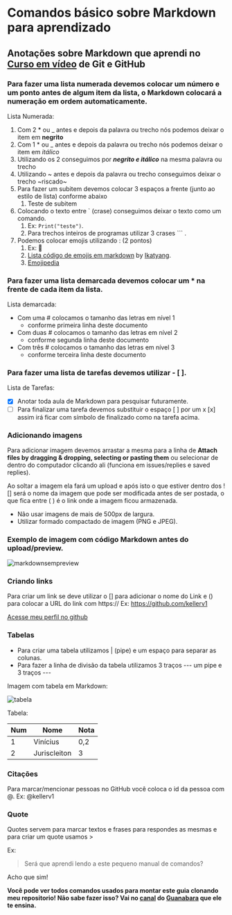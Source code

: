 # Comandos básico sobre Markdown para aprendizado
## Anotações sobre Markdown que aprendi no [Curso em vídeo](https://www.youtube.com/user/cursosemvideo) de Git e GitHub
### Para fazer uma lista numerada devemos colocar um número e um ponto antes de algum item da lista, o Markdown colocará a numeração em ordem automaticamente.

Lista Numerada:

1. Com 2 * ou _ antes e depois da palavra ou trecho nós podemos deixar o item em **negrito**
1. Com 1 * ou _ antes e depois da palavra ou trecho nós podemos deixar o item em *itálico*
1. Utilizando os 2 conseguimos por _**negrito e itálico**_ na mesma palavra ou trecho
1. Utilizando ~ antes e depois da palavra ou trecho conseguimos deixar o trecho ~riscado~
1. Para fazer um subitem devemos colocar 3 espaços a frente (junto ao estilo de lista) conforme abaixo
   1. Teste de subitem
1. Colocando o texto entre ` (crase) conseguimos deixar o texto como um comando. 
   1. Ex: `Print("teste")`.
   1. Para trechos inteiros de programas utilizar  3  crases ``` . 
1. Podemos colocar emojis utilizando : (2 pontos)
   1. Ex: 💯 
   1. [Lista código de emojis em markdown](https://github.com/ikatyang/emoji-cheat-sheet) by [Ikatyang](https://github.com/ikatyang). 
   1. [Emojipedia](https://emojipedia.org/)

### Para fazer uma lista demarcada devemos colocar um * na frente de cada item da lista. 

Lista demarcada: 

* Com uma # colocamos o tamanho das letras em nível 1 
   * conforme primeira linha deste documento
* Com duas # colocamos o tamanho das letras em nível 2
   * conforme segunda linha deste documento
* Com três # colocamos o tamanho das letras em nível 3
   * conforme terceira linha deste documento

### Para fazer uma lista de tarefas devemos utilizar - [ ]. 

Lista de Tarefas: 

- [x] Anotar toda aula de Markdown para pesquisar futuramente. 
- [ ] Para finalizar uma tarefa devemos substituir o espaço [ ] por um x [x] assim irá ficar com símbolo de finalizado como na tarefa acima. 

### Adicionando imagens
Para adicionar imagem devemos arrastar a mesma para a linha de **Attach files by dragging & dropping, selecting or pasting them** ou selecionar de dentro do computador clicando ali (funciona em issues/replies e saved replies). 

Ao soltar a imagem ela fará um upload e após isto o que estiver dentro dos ![] será o nome da imagem que pode ser modificada antes de ser postada, o que fica entre ( ) é o link onde a imagem ficou armazenada. 

* Não usar imagens de mais de 500px de largura.
* Utilizar formado compactado de imagem (PNG e JPEG).

### Exemplo de imagem com código Markdown antes do upload/preview. 

![markdownsempreview](https://user-images.githubusercontent.com/73145036/96643711-58752f00-12fe-11eb-9040-e67734a93481.jpg)

### Criando links 

Para criar um link se deve utilizar o [] para adicionar o nome do Link e () para colocar a URL do link com https://
Ex: https://github.com/kellerv1

[Acesse meu perfil no github](https://github.com/kellerv1)

### Tabelas 

* Para criar uma tabela utilizamos | (pipe) e um espaço para separar as colunas.
* Para fazer a linha de divisão da tabela utilizamos 3 traços --- um pipe e 3 traços --- 

Imagem com tabela em Markdown:

![tabela](https://user-images.githubusercontent.com/73145036/96645960-beaf8100-1301-11eb-9eb5-b3dfb814f6d7.png)

Tabela: 

Num | Nome | Nota 
---|---|---
1 | Vinícius | 0,2
2 | Juriscleiton | 3

### Citações 

Para marcar/mencionar pessoas no GitHub você coloca o id da pessoa com @. 
Ex: @kellerv1

### Quote

Quotes servem para marcar textos e frases para respondes as mesmas e para criar um quote usamos > 

Ex: 
> Será que aprendi lendo a este pequeno manual de comandos? 

Acho que sim! 

**Você pode ver todos comandos usados para montar este guia clonando meu repositorio! Não sabe fazer isso? Vai no [canal](https://www.youtube.com/user/cursosemvideo) do [Guanabara](https://github.com/gustavoguanabara) que ele te ensina.**

